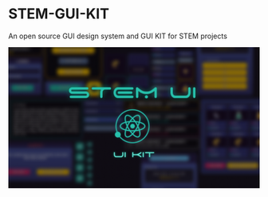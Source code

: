 # STEM-GUI-KIT
An open source GUI design system and GUI KIT for STEM projects

![portada](previews/Portada.png)
